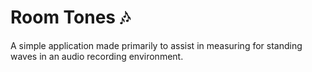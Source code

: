 # Room Tones 🎶 

A simple application made primarily to assist in measuring for standing waves in an audio recording environment.
